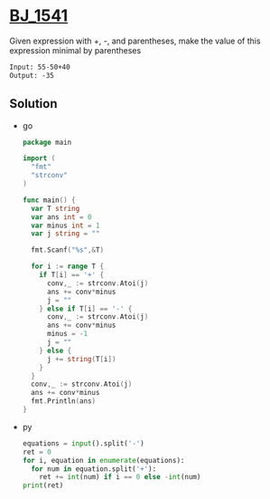 # [BJ_1541](https://acmicpc.net/problem/1541)

Given expression with +, -, and parentheses, make the value of this expression minimal by parentheses

```txt
Input: 55-50+40
Output: -35
```

## Solution

* go

  ```go
  package main

  import (
    "fmt"
    "strconv"
  )

  func main() {
    var T string
    var ans int = 0
    var minus int = 1
    var j string = ""

    fmt.Scanf("%s",&T)

    for i := range T {
      if T[i] == '+' {
        conv,_ := strconv.Atoi(j)
        ans += conv*minus
        j = ""
      } else if T[i] == '-' {
        conv,_ := strconv.Atoi(j)
        ans += conv*minus
        minus = -1
        j = ""
      } else {
        j += string(T[i])
      }
    }
    conv,_ := strconv.Atoi(j)
    ans += conv*minus
    fmt.Println(ans)
  }
  ```

* py

  ```py
  equations = input().split('-')
  ret = 0
  for i, equation in enumerate(equations):
    for num in equation.split('+'):
      ret += int(num) if i == 0 else -int(num)
  print(ret)
  ```
